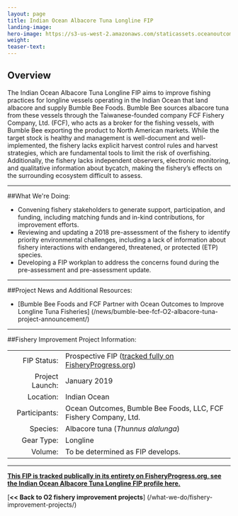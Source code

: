 ```yaml
---
layout: page 
title: Indian Ocean Albacore Tuna Longline FIP
landing-image:
hero-image: https://s3-us-west-2.amazonaws.com/staticassets.oceanoutcomes.org/hero+photos/indian-ocean-longline-albacore-hero.jpg
weight: 
teaser-text:
---
```

<h2>Overview</h2>

The Indian Ocean Albacore Tuna Longline FIP aims to improve fishing practices for longline vessels operating in the Indian Ocean that land albacore and supply Bumble Bee Foods. Bumble Bee sources albacore tuna from these vessels through the Taiwanese-founded company FCF Fishery Company, Ltd. (FCF), who acts as a broker for the fishing vessels, with Bumble Bee exporting the product to North American markets. While the target stock is healthy and management is well-document and well-implemented, the fishery lacks explicit harvest control rules and harvest strategies, which are fundamental tools to limit the risk of overfishing. Additionally, the fishery lacks independent observers, electronic monitoring, and qualitative information about bycatch, making the fishery’s effects on the surrounding ecosystem difficult to assess.

---

##What We're Doing:

* Convening fishery stakeholders to generate support, participation, and funding, including matching funds and in-kind contributions, for improvement efforts.
* Reviewing and updating a 2018 pre-assessment of the fishery to identify priority environmental challenges, including a lack of information about fishery interactions with endangered, threatened, or protected (ETP) species.
* Developing a FIP workplan to address the concerns found during the pre-assessment and pre-assessment update.

---

##Project News and Additional Resources:

* [Bumble Bee Foods and FCF Partner with Ocean Outcomes to Improve Longline Tuna Fisheries] (/news/bumble-bee-fcf-O2-albacore-tuna-project-announcement/)

---

##Fishery Improvement Project Information:

|||
| ---: | --- |
| FIP Status: | Prospective FIP (<a href="https://fisheryprogress.org/fip-profile/prospective-indian-ocean-albacore-tuna-longline">tracked fully on FisheryProgress.org</a>) |
| Project Launch: | January 2019 |
| Location: | Indian Ocean |
| Participants: | Ocean Outcomes, Bumble Bee Foods, LLC, FCF Fishery Company, Ltd. |
| Species: | Albacore tuna (*Thunnus alalunga*) |
| Gear Type: | Longline |
| Volume: | To be determined as FIP develops. |

---

<a href="https://fisheryprogress.org/fip-profile/prospective-indian-ocean-albacore-tuna-longline" target="_blank">**This FIP is tracked publically in its entirety on FisheryProgress.org, see the Indian Ocean Albacore Tuna Longline FIP profile here.**</a>

[**<< Back to O2 fishery improvement projects**] (/what-we-do/fishery-improvement-projects/)
